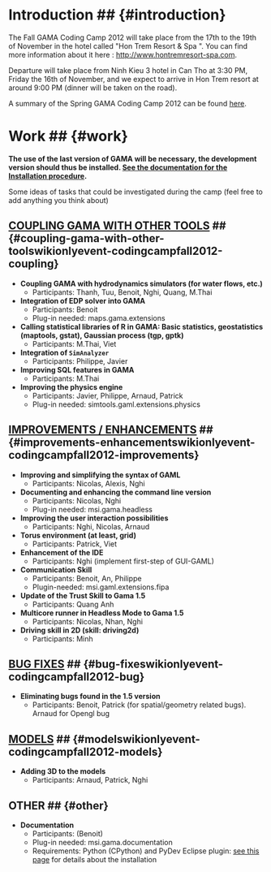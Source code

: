 # Introduction ## {#introduction}

The Fall GAMA Coding Camp 2012 will take place from the 17th to the 19th of November in the hotel called "Hon Trem Resort & Spa ". You can find more information about it here : http://www.hontremresort-spa.com.

Departure will take place from Ninh Kieu 3 hotel in Can Tho at 3:30 PM, Friday the 16th of November, and we expect to arrive in Hon Trem resort at around 9:00 PM (dinner will be taken on the road).

A summary of the Spring GAMA Coding Camp 2012 can be found [here](wikionly#Event__CodingCamp2012).

# Work ## {#work}

**The use of the last version of GAMA will be necessary, the development version should thus be installed. [See the documentation for the Installation procedure](G__InstallingSvnVersion).**

Some ideas of tasks that could be investigated during the camp (feel free to add anything you think about)

## [COUPLING GAMA WITH OTHER TOOLS](wikionly#Event__CodingCampFall2012_coupling) ## {#coupling-gama-with-other-toolswikionlyevent-codingcampfall2012-coupling}
  * **Coupling GAMA with hydrodynamics simulators (for water flows, etc.)**
    * Participants: Thanh, Tuu, Benoit, Nghi, Quang, M.Thai
  * **Integration of EDP solver into GAMA**
    * Participants: Benoit
    * Plug-in needed: maps.gama.extensions
  * **Calling statistical libraries of R in GAMA: Basic statistics, geostatistics (maptools, gstat), Gaussian process (tgp, gptk)**
    * Participants: M.Thai, Viet
  * **Integration of `SimAnalyzer`**
    * Participants: Philippe, Javier
  * **Improving SQL features in GAMA**
    * Participants: M.Thai
  * **Improving the physics engine**
    * Participants: Javier, Philippe, Arnaud, Patrick
    * Plug-in needed: simtools.gaml.extensions.physics
## [IMPROVEMENTS / ENHANCEMENTS](wikionly#Event__CodingCampFall2012_improvements) ## {#improvements-enhancementswikionlyevent-codingcampfall2012-improvements}
  * **Improving and simplifying the syntax of GAML**
    * Participants: Nicolas, Alexis, Nghi
  * **Documenting and enhancing the command line version**
    * Participants: Nicolas, Nghi
    * Plug-in needed: msi.gama.headless
  * **Improving the user interaction possibilities**
    * Participants: Nghi, Nicolas, Arnaud
  * **Torus environment (at least, grid)**
    * Participants: Patrick, Viet
  * **Enhancement of the IDE**
    * Participants: Nghi (implement first-step of GUI-GAML)
  * **Communication Skill**
    * Participants: Benoit, An, Philippe
    * Plugin-needed: msi.gaml.extensions.fipa
  * **Update of the Trust Skill to Gama 1.5**
    * Participants: Quang Anh
  * **Multicore runner in Headless Mode to Gama 1.5**
    * Participants: Nicolas, Nhan, Nghi
  * **Driving skill in 2D (skill: driving2d)**
    * Participants: Minh
## [BUG FIXES](wikionly#Event__CodingCampFall2012_bug) ## {#bug-fixeswikionlyevent-codingcampfall2012-bug}
  * **Eliminating bugs found in the 1.5 version**
    * Participants: Benoit, Patrick (for spatial/geometry related bugs). Arnaud for Opengl bug
## [MODELS](wikionly#Event__CodingCampFall2012_models) ## {#modelswikionlyevent-codingcampfall2012-models}
  * **Adding 3D to the models**
    * Participants: Arnaud, Patrick, Nghi
## OTHER ## {#other}
  * **Documentation**
    * Participants: (Benoit)
    * Plug-in needed: msi.gama.documentation
    * Requirements: Python (CPython) and PyDev Eclipse plugin: [see this page](Documentation15) for details about the installation